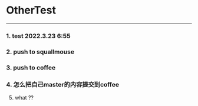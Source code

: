 # OtherTest

---
### 1. test 2022.3.23   6:55
### 2. push to squallmouse

### 3. push to coffee 

### 4. 怎么把自己master的内容提交到coffee

5. what ?? 



